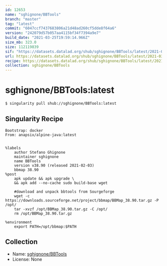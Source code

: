 ```yaml
---
id: 12653
name: "sghignone/BBTools"
branch: "master"
tag: "latest"
commit: "6047ccf7437683806a21d48ad260cf5dde8f64a6"
version: "242079d57b057aa4115bf34f7394a9e7"
build_date: "2021-03-25T19:59:14.966Z"
size_mb: 323.0
size: 112119839
sif: "https://datasets.datalad.org/shub/sghignone/BBTools/latest/2021-03-25-6047ccf7-242079d5/242079d57b057aa4115bf34f7394a9e7.sif"
url: https://datasets.datalad.org/shub/sghignone/BBTools/latest/2021-03-25-6047ccf7-242079d5/
recipe: https://datasets.datalad.org/shub/sghignone/BBTools/latest/2021-03-25-6047ccf7-242079d5/Singularity
collection: sghignone/BBTools
---
```


# sghignone/BBTools:latest

```bash
$ singularity pull shub://sghignone/BBTools:latest
```

## Singularity Recipe

```singularity
Bootstrap: docker
From: anapsix/alpine-java:latest


%labels
	author Stefano Ghignone
	maintainer sghignone
	name BBTools
	version v38.90 (released 2021-02-03) 
	bbmap 38.90
%post
	apk update && apk upgrade \
	&& apk add --no-cache sudo build-base wget

	#download and unpack bbtools from Sourgeforge
	wget -c https://downloads.sourceforge.net/project/bbmap/BBMap_38.90.tar.gz -P /opt/
	tar -xvzf /opt/BBMap_38.90.tar.gz -C /opt/
	rm /opt/BBMap_38.90.tar.gz

%environment
	export PATH=/opt/bbmap:$PATH
```

## Collection

 - Name: [sghignone/BBTools](https://github.com/sghignone/BBTools)
 - License: None

